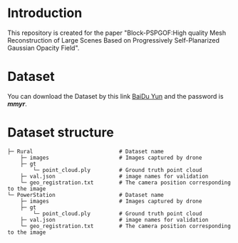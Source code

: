 # Introduction 
This repository is created for the paper "Block-PSPGOF:High quality Mesh Reconstruction of Large Scenes Based on Progressively Self-Planarized Gaussian Opacity Field".

# Dataset
You can download the Dataset by this link [BaiDu Yun](https://pan.baidu.com/s/1TtI2ktSqrqIVHE0cfeZbLw) and the password is **_mmyr_**. 

# Dataset structure
    ├─ Rural                           # Dataset name  
        ├─ images                      # Images captured by drone  
        ├─ gt
            └─ point_cloud.ply         # Ground truth point cloud
        ├─ val.json                    # image names for validation  
        └─ geo_registration.txt        # The camera position corresponding to the image  
    └─ PowerStation                    # Dataset name  
        ├─ images                      # Images captured by drone  
        ├─ gt
            └─ point_cloud.ply         # Ground truth point cloud
        ├─ val.json                    # image names for validation  
        └─ geo_registration.txt        # The camera position corresponding to the image  
